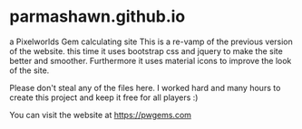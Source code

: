 # parmashawn.github.io
a Pixelworlds Gem calculating site
This is a re-vamp of the previous version of the website. this time it uses bootstrap css and jquery to make the site better and smoother.
Furthermore it uses material icons to improve the look of the site.

Please don't steal any of the files here. I worked hard and many hours to create this project and keep it free for all players :)

You can visit the website at https://pwgems.com
